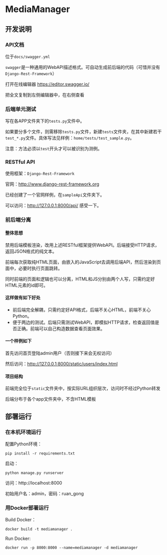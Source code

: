 # MediaManager

## 开发说明

### API文档

位于`docs/swagger.yml`

`swagger`是一种通用的WebAPI描述格式。可自动生成前后端的代码（可惜并没有`Django-Rest-Framework`）

打开在线编辑器 https://editor.swagger.io/

把全文复制到左侧编辑器中，在右侧查看

### 后端单元测试

写在各APP文件夹下的`tests.py`文件中。

如果要分多个文件，则需移除`tests.py`文件，新建`tests`文件夹，在其中新建若干`test_*.py`文件。具体写法见样例：`home/tests/test_sample.py`。

注意：方法必须以`test`开头才可以被识别为测例。

### RESTful API

使用框架：`Django-Rest-Framework`

官网：http://www.django-rest-framework.org

已经创建了一个官网样例，在`sampleApi`文件夹下。

可以访问：http://127.0.0.1:8000/api/ 感受一下。

### 前后端分离

#### 整体思想

禁用后端模板渲染，改用上述RESTful框架提供WebAPI。后端接受HTTP请求，返回JSON格式的纯文本。

前端每次获取纯HTML页面，由嵌入的JavaScript去调用后端API，然后渲染到页面中，必要时执行页面跳转。

同时前端的页面和逻辑也可以分离，HTML和JS分别由两个人写，只需约定好HTML元素的id即可。

#### 这样做有如下好处

* 前后端完全解耦，只需约定好API格式，后端不关心HTML，前端不关心Python。
* 便于两边的测试。后端只需测试WebAPI，即模拟HTTP请求，检查返回值是否正确。前端可以自己构造数据查看页面效果。

#### 一个样例如下

首先访问首页登陆admin用户（否则接下来会无权访问）

然后访问：http://127.0.0.1:8000/static/users/index.html

#### 项目结构

前端完全位于`static`文件夹中，按实际URL组织层次，访问时不经过Python转发

后端分布于各个app文件夹中，不含HTML模板

## 部署运行

### 在本机环境运行

配置Python环境：

```
pip install -r requirements.txt 
```

启动：

```
python manage.py runserver
```

访问：http://localhost:8000

初始用户名：admin，密码：ruan_gong

### 用Docker部署运行

Build Docker：
```
docker build -t mediamanager .
```

Run Docker:
```
docker run -p 8000:8000 --name=mediamanager -d mediamanager
```